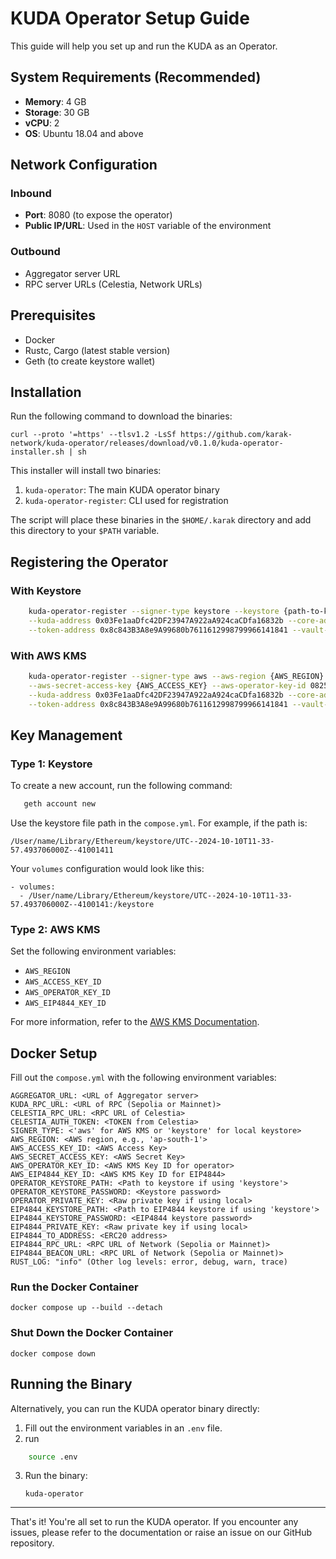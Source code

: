 # KUDA Operator Setup Guide

This guide will help you set up and run the KUDA as an Operator.

## System Requirements (Recommended)
- **Memory**: 4 GB
- **Storage**: 30 GB
- **vCPU**: 2
- **OS**: Ubuntu 18.04 and above

## Network Configuration

### Inbound
- **Port**: 8080 (to expose the operator)
- **Public IP/URL**: Used in the `HOST` variable of the environment

### Outbound
- Aggregator server URL
- RPC server URLs (Celestia, Network URLs)

## Prerequisites
- Docker
- Rustc, Cargo (latest stable version)
- Geth (to create keystore wallet)

## Installation

Run the following command to download the binaries:

    curl --proto '=https' --tlsv1.2 -LsSf https://github.com/karak-network/kuda-operator/releases/download/v0.1.0/kuda-operator-installer.sh | sh

This installer will install two binaries:
1. `kuda-operator`: The main KUDA operator binary
2. `kuda-operator-register`: CLI used for registration

The script will place these binaries in the `$HOME/.karak` directory and add this directory to your `$PATH` variable.

## Registering the Operator

### With Keystore
```bash
    kuda-operator-register --signer-type keystore --keystore {path-to-keystore} --rpc-url {NETWORK_RPC_URL} \
    --kuda-address 0x03Fe1aaDfc42DF23947A922aA924caCDfa16832b --core-address 0xb3E2dA61df98E44457190383e1FF13e1ea13280b \
    --token-address 0x8c843B3A8e9A99680b7611612998799966141841 --vault-impl 0x6dAB3085943Adb6C6785f51bab7EDc1f9e9B1077 --amount 10000
```
### With AWS KMS

```bash
    kuda-operator-register --signer-type aws --aws-region {AWS_REGION} --aws-access-key-id {AWS_ACCESS_KEY} \
    --aws-secret-access-key {AWS_ACCESS_KEY} --aws-operator-key-id 08251e9b-0159-43f4-af82-721ff458b8dd --rpc-url {NETWORK_RPC_URL} \
    --kuda-address 0x03Fe1aaDfc42DF23947A922aA924caCDfa16832b --core-address 0xb3E2dA61df98E44457190383e1FF13e1ea13280b \
    --token-address 0x8c843B3A8e9A99680b7611612998799966141841 --vault-impl 0x6dAB3085943Adb6C6785f51bab7EDc1f9e9B1077 --amount 10000
```
## Key Management

### Type 1: Keystore
To create a new account, run the following command:

```bash
   geth account new
```

Use the keystore file path in the `compose.yml`. For example, if the path is:

    /User/name/Library/Ethereum/keystore/UTC--2024-10-10T11-33-57.493706000Z--41001411

Your `volumes` configuration would look like this:

    - volumes:
      - /User/name/Library/Ethereum/keystore/UTC--2024-10-10T11-33-57.493706000Z--4100141:/keystore

### Type 2: AWS KMS
Set the following environment variables:
- `AWS_REGION`
- `AWS_ACCESS_KEY_ID`
- `AWS_OPERATOR_KEY_ID`
- `AWS_EIP4844_KEY_ID`

For more information, refer to the [AWS KMS Documentation](https://docs.aws.amazon.com/kms/latest/developerguide/overview.html).

## Docker Setup

Fill out the `compose.yml` with the following environment variables:

    AGGREGATOR_URL: <URL of Aggregator server>
    KUDA_RPC_URL: <URL of RPC (Sepolia or Mainnet)>
    CELESTIA_RPC_URL: <RPC URL of Celestia>
    CELESTIA_AUTH_TOKEN: <TOKEN from Celestia>
    SIGNER_TYPE: <'aws' for AWS KMS or 'keystore' for local keystore>
    AWS_REGION: <AWS region, e.g., 'ap-south-1'>
    AWS_ACCESS_KEY_ID: <AWS Access Key>
    AWS_SECRET_ACCESS_KEY: <AWS Secret Key>
    AWS_OPERATOR_KEY_ID: <AWS KMS Key ID for operator>
    AWS_EIP4844_KEY_ID: <AWS KMS Key ID for EIP4844>
    OPERATOR_KEYSTORE_PATH: <Path to keystore if using 'keystore'>
    OPERATOR_KEYSTORE_PASSWORD: <Keystore password>
    OPERATOR_PRIVATE_KEY: <Raw private key if using local>
    EIP4844_KEYSTORE_PATH: <Path to EIP4844 keystore if using 'keystore'>
    EIP4844_KEYSTORE_PASSWORD: <EIP4844 keystore password>
    EIP4844_PRIVATE_KEY: <Raw private key if using local>
    EIP4844_TO_ADDRESS: <ERC20 address>
    EIP4844_RPC_URL: <RPC URL of Network (Sepolia or Mainnet)>
    EIP4844_BEACON_URL: <RPC URL of Network (Sepolia or Mainnet)>
    RUST_LOG: "info" (Other log levels: error, debug, warn, trace)

### Run the Docker Container

    docker compose up --build --detach

### Shut Down the Docker Container

    docker compose down

## Running the Binary

Alternatively, you can run the KUDA operator binary directly:

1. Fill out the environment variables in an `.env` file.
2. run 
```bash 
    source .env
 ```
3. Run the binary:

       kuda-operator

---

That's it! You're all set to run the KUDA operator. If you encounter any issues, please refer to the documentation or raise an issue on our GitHub repository.
